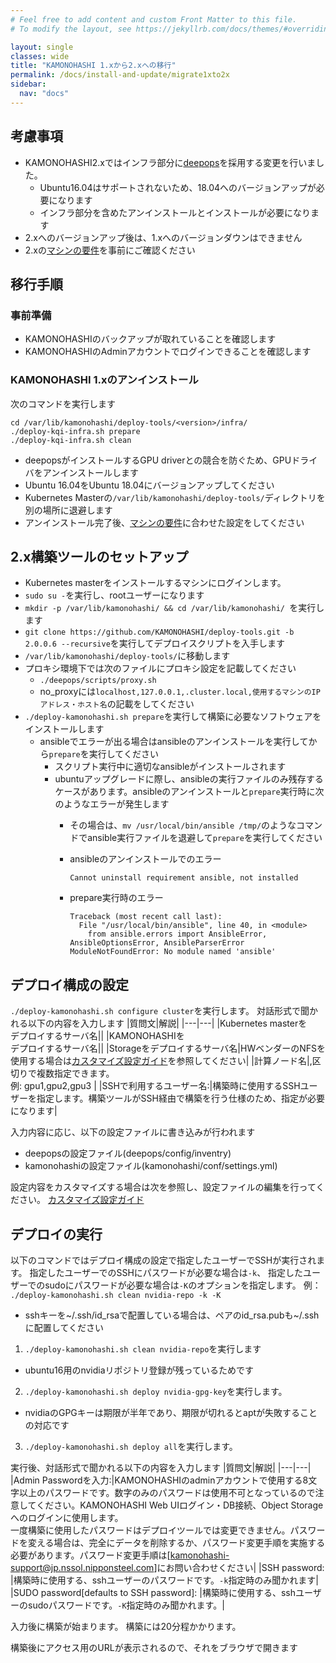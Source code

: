 ```yaml
---
# Feel free to add content and custom Front Matter to this file.
# To modify the layout, see https://jekyllrb.com/docs/themes/#overriding-theme-defaults

layout: single
classes: wide
title: "KAMONOHASHI 1.xから2.xへの移行"
permalink: /docs/install-and-update/migrate1xto2x
sidebar:
  nav: "docs"
---
```


## 考慮事項
* KAMONOHASHI2.xではインフラ部分に[deepops](https://github.com/NVIDIA/deepops)を採用する変更を行いました。
  * Ubuntu16.04はサポートされないため、18.04へのバージョンアップが必要になります
  * インフラ部分を含めたアンインストールとインストールが必要になります
* 2.xへのバージョンアップ後は、1.xへのバージョンダウンはできません
* 2.xの[マシンの要件](/docs/install-and-update/prerequisite)を事前にご確認ください

## 移行手順
### 事前準備
* KAMONOHASHIのバックアップが取れていることを確認します
* KAMONOHASHIのAdminアカウントでログインできることを確認します

### KAMONOHASHI 1.xのアンインストール
次のコマンドを実行します
```
cd /var/lib/kamonohashi/deploy-tools/<version>/infra/
./deploy-kqi-infra.sh prepare
./deploy-kqi-infra.sh clean
```
* deepopsがインストールするGPU driverとの競合を防ぐため、GPUドライバをアンインストールします
* Ubuntu 16.04をUbuntu 18.04にバージョンアップしてください
* Kubernetes Masterの`/var/lib/kamonohashi/deploy-tools/`ディレクトリを別の場所に退避します
* アンインストール完了後、[マシンの要件](/docs/install-and-update/prerequisite)に合わせた設定をしてください

## 2.x構築ツールのセットアップ
* Kubernetes masterをインストールするマシンにログインします。
* `sudo su -`を実行し、rootユーザーになります
* `mkdir -p /var/lib/kamonohashi/ && cd /var/lib/kamonohashi/ `を実行します
* `git clone https://github.com/KAMONOHASHI/deploy-tools.git -b 2.0.0.6 --recursive`を実行してデプロイスクリプトを入手します
* `/var/lib/kamonohashi/deploy-tools/`に移動します
* プロキシ環境下では次のファイルにプロキシ設定を記載してください
  * `./deepops/scripts/proxy.sh`
  * no_proxyには`localhost,127.0.0.1,.cluster.local,使用するマシンのIPアドレス・ホスト名`の記載をしてください
* `./deploy-kamonohashi.sh prepare`を実行して構築に必要なソフトウェアをインストールします
  * ansibleでエラーが出る場合はansibleのアンインストールを実行してから`prepare`を実行してください
    * スクリプト実行中に適切なansibleがインストールされます
    * ubuntuアップグレードに際し、ansibleの実行ファイルのみ残存するケースがあります。ansibleのアンインストールと`prepare`実行時に次のようなエラーが発生します
        * その場合は、`mv /usr/local/bin/ansible /tmp/`のようなコマンドでansible実行ファイルを退避して`prepare`を実行してください

      * ansibleのアンインストールでのエラー

        ```
        Cannot uninstall requirement ansible, not installed
        ```

      * prepare実行時のエラー

        ```
        Traceback (most recent call last):
          File "/usr/local/bin/ansible", line 40, in <module>
            from ansible.errors import AnsibleError, AnsibleOptionsError, AnsibleParserError
        ModuleNotFoundError: No module named 'ansible'
        ```



## デプロイ構成の設定 
`./deploy-kamonohashi.sh configure cluster`を実行します。
対話形式で聞かれる以下の内容を入力します
|質問文|解説|
|---|---|
|Kubernetes masterを<br>デプロイするサーバ名||
|KAMONOHASHIを<br>デプロイするサーバ名||
|Storageをデプロイするサーバ名|HWベンダーのNFSを使用する場合は[カスタマイズ設定ガイド](/docs/install-and-update/customize-2x)を参照してください|
|計算ノード名|,区切りで複数指定できます。<br>例: gpu1,gpu2,gpu3 |
|SSHで利用するユーザー名:|構築時に使用するSSHユーザーを指定します。構築ツールがSSH経由で構築を行う仕様のため、指定が必要になります|

入力内容に応じ、以下の設定ファイルに書き込みが行われます
* deepopsの設定ファイル(deepops/config/inventry)
* kamonohashiの設定ファイル(kamonohashi/conf/settings.yml)

設定内容をカスタマイズする場合は次を参照し、設定ファイルの編集を行ってください。
[カスタマイズ設定ガイド](/customize)

## デプロイの実行
以下のコマンドではデプロイ構成の設定で指定したユーザーでSSHが実行されます。
指定したユーザーでのSSHにパスワードが必要な場合は`-k`、
指定したユーザーでのsudoにパスワードが必要な場合は`-K`のオプションを指定します。
例： `./deploy-kamonohashi.sh clean nvidia-repo -k -K`

* sshキーを~/.ssh/id_rsaで配置している場合は、ペアのid_rsa.pubも~/.sshに配置してください

1. `./deploy-kamonohashi.sh clean nvidia-repo`を実行します
  * ubuntu16用のnvidiaリポジトリ登録が残っているためです
2. `./deploy-kamonohashi.sh deploy nvidia-gpg-key`を実行します。
  * nvidiaのGPGキーは期限が半年であり、期限が切れるとaptが失敗することの対応です
3. `./deploy-kamonohashi.sh deploy all`を実行します。

実行後、対話形式で聞かれる以下の内容を入力します
|質問文|解説|
|---|---|
|Admin Passwordを入力:|KAMONOHASHIのadminアカウントで使用する8文字以上のパスワードです。数字のみのパスワードは使用不可となっているので注意してください。KAMONOHASHI Web UIログイン・DB接続、Object Storageへのログインに使用します。<br>一度構築に使用したパスワードはデプロイツールでは変更できません。パスワードを変える場合は、完全にデータを削除するか、パスワード変更手順を実施する必要があります。パスワード変更手順は[kamonohashi-support@jp.nssol.nipponsteel.com]にお問い合わせください|
|SSH password: |構築時に使用する、sshユーザーのパスワードです。`-k`指定時のみ聞かれます|
|SUDO password[defaults to SSH password]: |構築時に使用する、sshユーザーのsudoパスワードです。`-K`指定時のみ聞かれます。|

入力後に構築が始まります。
構築には20分程かかります。

構築後にアクセス用のURLが表示されるので、それをブラウザで開きます
